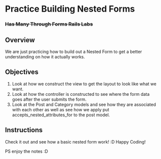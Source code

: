# Practice Building Nested Forms

### ~~Has Many Through Forms Rails Labs~~


## Overview

We are just practicing how to build out a Nested Form to get a better understanding on how it actually works.

## Objectives
1. Look at how we construct the view to get the layout to look like what we want.
2. Look at how the controller is constructed to see where the form data goes after the user submits the form.
3. Look at the Post and Category models and see how they are associated with each other as well as see how we apply put accepts_nested_attributes_for to the post model. 
## Instructions

Check it out and see how a basic nested form work!
:D
Happy Coding! 

PS enjoy the notes :D
